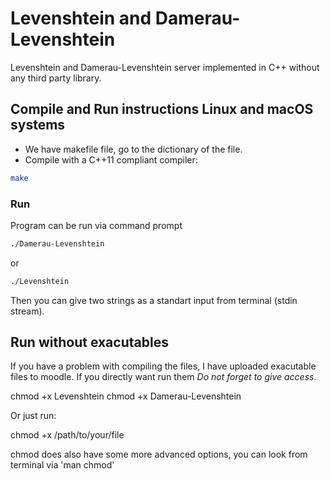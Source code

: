 # Levenshtein and Damerau-Levenshtein
Levenshtein and Damerau-Levenshtein server implemented in C++ without any third party library.



## Compile and Run instructions Linux and macOS systems

* We have makefile file, go to the dictionary of the file.
* Compile with a C++11 compliant compiler:
```sh
make
```

### Run
Program can be run via command prompt
```sh
./Damerau-Levenshtein
```
or

```sh
./Levenshtein
```

Then you can give two strings as a standart input from terminal (stdin stream).

## Run without exacutables 
If you have a problem with compiling the files, I have uploaded exacutable files to moodle. If you directly want run them *Do not forget to give access*.

chmod +x Levenshtein
chmod +x Damerau-Levenshtein

Or just run:

chmod +x /path/to/your/file

chmod does also have some more advanced options, you can look from terminal via 'man chmod'